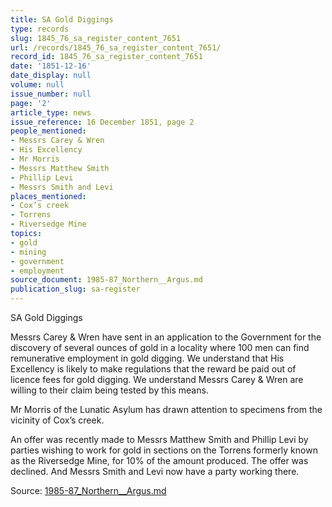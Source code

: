 ```yaml
---
title: SA Gold Diggings
type: records
slug: 1845_76_sa_register_content_7651
url: /records/1845_76_sa_register_content_7651/
record_id: 1845_76_sa_register_content_7651
date: '1851-12-16'
date_display: null
volume: null
issue_number: null
page: '2'
article_type: news
issue_reference: 16 December 1851, page 2
people_mentioned:
- Messrs Carey & Wren
- His Excellency
- Mr Morris
- Messrs Matthew Smith
- Phillip Levi
- Messrs Smith and Levi
places_mentioned:
- Cox’s creek
- Torrens
- Riversedge Mine
topics:
- gold
- mining
- government
- employment
source_document: 1985-87_Northern__Argus.md
publication_slug: sa-register
---
```


SA Gold Diggings

Messrs Carey & Wren have sent in an application to the Government for the discovery of several ounces of gold in a locality where 100 men can find remunerative employment in gold digging.  We understand that His Excellency is likely to make regulations that the reward be paid out of licence fees for gold digging.  We understand Messrs Carey & Wren are willing to their claim being tested by this means.

Mr Morris of the Lunatic Asylum has drawn attention to specimens from the vicinity of Cox’s creek.

An offer was recently made to Messrs Matthew Smith and Phillip Levi by parties wishing to work for gold in sections on the Torrens formerly known as the Riversedge Mine, for 10% of the amount produced.  The offer was declined.  And Messrs Smith and Levi now have a party working there.

Source: [1985-87_Northern__Argus.md](/downloads/markdown/1985-87_Northern__Argus.md)
